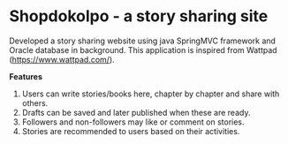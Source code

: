 # Shopdokolpo - a story sharing site

Developed a story sharing website using java SpringMVC framework and Oracle database in background. This application is inspired from Wattpad (https://www.wattpad.com/). 

**Features**
1. Users can write stories/books here, chapter by chapter and share with others. 
2. Drafts can be saved and later published when these are ready. 
3. Followers and non-followers may like or comment on stories.  
4. Stories are recommended to users based on their activities.  
